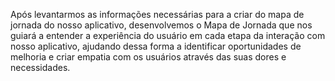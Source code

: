 Após levantarmos as informações necessárias para a criar do mapa de jornada do nosso aplicativo, desenvolvemos o Mapa de Jornada que nos guiará a entender a experiência do usuário em cada etapa da interação com nosso aplicativo, ajudando dessa forma a identificar oportunidades de melhoria e criar empatia com os usuários através das suas dores e necessidades.
